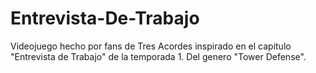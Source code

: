 # Entrevista-De-Trabajo
Videojuego hecho por fans de Tres Acordes inspirado en el capitulo "Entrevista de Trabajo" de la temporada 1. Del genero "Tower Defense".
